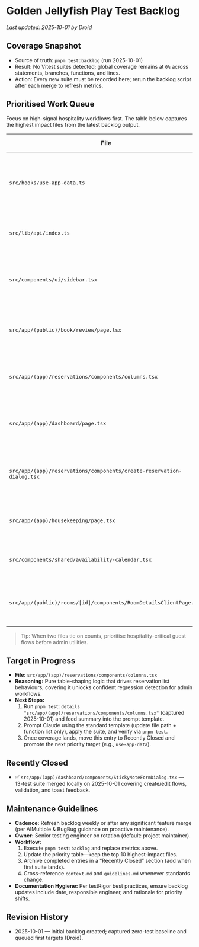 # Golden Jellyfish Play Test Backlog

_Last updated: 2025-10-01 by Droid_

## Coverage Snapshot
- Source of truth: `pnpm test:backlog` (run 2025-10-01)
- Result: No Vitest suites detected; global coverage remains at `0%` across statements, branches, functions, and lines.
- Action: Every new suite must be recorded here; rerun the backlog script after each merge to refresh metrics.

## Prioritised Work Queue
Focus on high-signal hospitality workflows first. The table below captures the highest impact files from the latest backlog output.

| File | Missing Lines | Missing Functions | Missing Branches | Notes |
| --- | ---: | ---: | ---: | --- |
| `src/hooks/use-app-data.ts` | 181 | 88 | 116 | Core data-loader for dashboard views; exercise Supabase + builder pathways.
| `src/lib/api/index.ts` | 124 | 52 | 90 | Shared API client surface; ideal for unit-level request contract tests.
| `src/components/ui/sidebar.tsx` | 746 | — | — | Massive UI control hub; break into smaller behavioural suites per section.
| `src/app/(public)/book/review/page.tsx` | 51 | 21 | 27 | Guest booking review experience; ensure MSW-backed flows.
| `src/app/(app)/reservations/components/columns.tsx` | 61 | 22 | 52 | Reservation table shaping logic; pure utility coverage quick win.
| `src/app/(app)/dashboard/page.tsx` | 30 | 14 | 24 | Executive dashboard shell; combine with sticky note interactions.
| `src/app/(app)/reservations/components/create-reservation-dialog.tsx` | 30 | 17 | 21 | Critical booking workflow dialog; cover success + validation errors.
| `src/app/(app)/housekeeping/page.tsx` | 24 | 10 | 12 | Housekeeping allocation view; test status transitions.
| `src/components/shared/availability-calendar.tsx` | 43 | 12 | 26 | Reusable availability widget; rich interaction surface.
| `src/app/(public)/rooms/[id]/components/RoomDetailsClientPage.tsx` | 50 | 18 | 47 | Public product detail page; mix of content + booking CTAs.

> Tip: When two files tie on counts, prioritise hospitality-critical guest flows before admin utilities.

## Target in Progress
- **File:** `src/app/(app)/reservations/components/columns.tsx`
- **Reasoning:** Pure table-shaping logic that drives reservation list behaviours; covering it unlocks confident regression detection for admin workflows.
- **Next Steps:**
  1. Run `pnpm test:details "src/app/(app)/reservations/components/columns.tsx"` (captured 2025-10-01) and feed summary into the prompt template.
  2. Prompt Claude using the standard template (update file path + function list only), apply the suite, and verify via `pnpm test`.
  3. Once coverage lands, move this entry to Recently Closed and promote the next priority target (e.g., `use-app-data`).

## Recently Closed
- ✅ `src/app/(app)/dashboard/components/StickyNoteFormDialog.tsx` — 13-test suite merged locally on 2025-10-01 covering create/edit flows, validation, and toast feedback.

## Maintenance Guidelines
- **Cadence:** Refresh backlog weekly or after any significant feature merge (per AIMultiple & BugBug guidance on proactive maintenance).
- **Owner:** Senior testing engineer on rotation (default: project maintainer).
- **Workflow:**
  1. Execute `pnpm test:backlog` and replace metrics above.
  2. Update the priority table—keep the top 10 highest-impact files.
  3. Archive completed entries in a “Recently Closed” section (add when first suite lands).
  4. Cross-reference `context.md` and `guidelines.md` whenever standards change.
- **Documentation Hygiene:** Per testRigor best practices, ensure backlog updates include date, responsible engineer, and rationale for priority shifts.

## Revision History
- 2025-10-01 — Initial backlog created; captured zero-test baseline and queued first targets (Droid).
